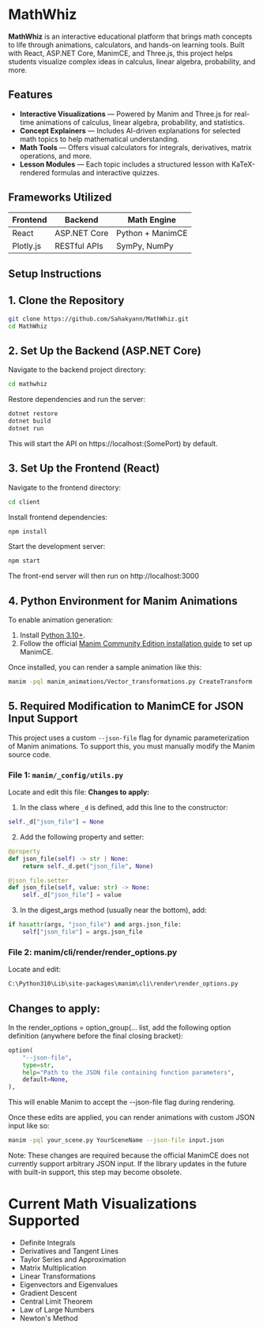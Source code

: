 # MathWhiz

**MathWhiz** is an interactive educational platform that brings math concepts to life through animations, calculators, and hands-on learning tools. Built with React, ASP.NET Core, ManimCE, and Three.js, this project helps students visualize complex ideas in calculus, linear algebra, probability, and more.

## Features

-  **Interactive Visualizations** — Powered by Manim and Three.js for real-time animations of calculus, linear algebra, probability, and statistics.
-  **Concept Explainers** — Includes AI-driven explanations for selected math topics to help mathematical understanding.
-  **Math Tools** — Offers visual calculators for integrals, derivatives, matrix operations, and more.
-  **Lesson Modules** — Each topic includes a structured lesson with KaTeX-rendered formulas and interactive quizzes.

## Frameworks Utilized

| Frontend        | Backend         | Math Engine     |
|----------------|----------------|------------------|
| React | ASP.NET Core   | Python + ManimCE |
| Plotly.js       | RESTful APIs    | SymPy, NumPy     |

## Setup Instructions

## 1. Clone the Repository

```bash
git clone https://github.com/Sahakyann/MathWhiz.git
cd MathWhiz
```

## 2. Set Up the Backend (ASP.NET Core)

Navigate to the backend project directory:

```bash
cd mathwhiz
```

Restore dependencies and run the server:

```bash
dotnet restore
dotnet build
dotnet run
```
This will start the API on https://localhost:(SomePort) by default.


## 3. Set Up the Frontend (React)
Navigate to the frontend directory:

```bash
cd client
```
Install frontend dependencies:
```bash
npm install
```
Start the development server:
``` bash
npm start
```
The front-end server will then run on http://localhost:3000 


## 4. Python Environment for Manim Animations

To enable animation generation:

1. Install [Python 3.10+](https://www.python.org/downloads/).
2. Follow the official [Manim Community Edition installation guide](https://docs.manim.community/en/stable/installation.html) to set up ManimCE.

Once installed, you can render a sample animation like this:

```bash
manim -pql manim_animations/Vector_transformations.py CreateTransform
```
## 5. Required Modification to ManimCE for JSON Input Support

This project uses a custom `--json-file` flag for dynamic parameterization of Manim animations. To support this, you must manually modify the Manim source code.

### File 1: `manim/_config/utils.py`

Locate and edit this file:
**Changes to apply:**

1. In the class where `_d` is defined, add this line to the constructor:

```python
self._d["json_file"] = None
```

2. Add the following property and setter:

```python
@property
def json_file(self) -> str | None:
    return self._d.get("json_file", None)

@json_file.setter
def json_file(self, value: str) -> None:
    self._d["json_file"] = value
```

3. In the digest_args method (usually near the bottom), add:

```python
if hasattr(args, "json_file") and args.json_file:
    self["json_file"] = args.json_file
```

### File 2: manim/cli/render/render_options.py
Locate and edit:

``` bash
C:\Python310\Lib\site-packages\manim\cli\render\render_options.py
```

## Changes to apply:

In the render_options = option_group(... list, add the following option definition (anywhere before the final closing bracket):

``` python
option(
    "--json-file",
    type=str,
    help="Path to the JSON file containing function parameters",
    default=None,
),
```
This will enable Manim to accept the --json-file flag during rendering.

Once these edits are applied, you can render animations with custom JSON input like so:

``` bash
manim -pql your_scene.py YourSceneName --json-file input.json
```
Note: These changes are required because the official ManimCE does not currently support arbitrary JSON input. If the library updates in the future with built-in support, this step may become obsolete.

# Current Math Visualizations Supported

- Definite Integrals
- Derivatives and Tangent Lines
- Taylor Series and Approximation
- Matrix Multiplication
- Linear Transformations
- Eigenvectors and Eigenvalues
- Gradient Descent
- Central Limit Theorem
- Law of Large Numbers
- Newton's Method
